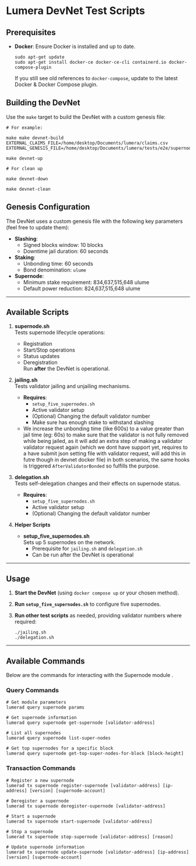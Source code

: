 # Lumera DevNet Test Scripts

## Prerequisites

- **Docker**: Ensure Docker is installed and up to date.  

      sudo apt-get update
      sudo apt-get install docker-ce docker-ce-cli containerd.io docker-compose-plugin

  
  If you still see old references to `docker-compose`, update to the latest Docker & Docker Compose plugin.

## Building the DevNet

Use the `make` target to build the DevNet with a custom genesis file:

    # For example:

    make make devnet-build EXTERNAL_CLAIMS_FILE=/home/desktop/Documents/lumera/claims.csv EXTERNAL_GENESIS_FILE=/home/desktop/Documents/lumera/tests/e2e/supernode/test_genesis_supernode.json

    make devnet-up

    # For clean up

    make devnet-down

    make devnet-clean



## Genesis Configuration

The DevNet uses a custom genesis file with the following key parameters (feel free to update them): 

- **Slashing**:
  - Signed blocks window: 10 blocks
  - Downtime jail duration: 60 seconds
- **Staking**:
  - Unbonding time: 60 seconds
  - Bond denomination: `ulume`
- **Supernode**:
  - Minimum stake requirement: 834,637,515,648 ulume
  - Default power reduction: 824,637,515,648 ulume 

---

## Available Scripts

1. **supernode.sh**  
   Tests supernode lifecycle operations:
   - Registration
   - Start/Stop operations
   - Status updates
   - Deregistration  
   Run **after** the DevNet is operational.

2. **jailing.sh**  
   Tests validator jailing and unjailing mechanisms.
   - **Requires**:
     - `setup_five_supernodes.sh`
     - Active validator setup
     - (Optional) Changing the default validator number
     - Make sure has enough stake to withstand slashing
    - We increase the unbonding time (like 600s) to a value greater than jail time (eg: 60s) to make sure that the validator is not fully removed     while being jailed, as it will add an extra step of making a validator validator request again (which we dont have support yet, requires to a have submit json setting file with validator request, will add this in futre though in devnet docker file) in both scenarios, the same hooks is triggered `AfterValidatorBonded` so fulfills the purpose.

3. **delegation.sh**  
   Tests self-delegation changes and their effects on supernode status.
   - **Requires**:
     - `setup_five_supernodes.sh`
     - Active validator setup
     - (Optional) Changing the default validator number

4. **Helper Scripts**  
   - **setup_five_supernodes.sh**  
     Sets up 5 supernodes on the network.
     - Prerequisite for `jailing.sh` and `delegation.sh`
     - Can be run after the DevNet is operational

---

## Usage

1. **Start the DevNet** (using `docker compose up` or your chosen method).
2. **Run `setup_five_supernodes.sh`** to configure five supernodes.
3. **Run other test scripts** as needed, providing validator numbers where required:
   
       ./jailing.sh    
       ./delegation.sh 

---

## Available Commands

Below are the commands for interacting with the Supernode module .

### Query Commands

    # Get module parameters
    lumerad query supernode params

    # Get supernode information
    lumerad query supernode get-supernode [validator-address]

    # List all supernodes
    lumerad query supernode list-super-nodes

    # Get top supernodes for a specific block
    lumerad query supernode get-top-super-nodes-for-block [block-height]

### Transaction Commands

    # Register a new supernode
    lumerad tx supernode register-supernode [validator-address] [ip-address] [version] [supernode-account]

    # Deregister a supernode
    lumerad tx supernode deregister-supernode [validator-address]

    # Start a supernode
    lumerad tx supernode start-supernode [validator-address]

    # Stop a supernode
    lumerad tx supernode stop-supernode [validator-address] [reason]

    # Update supernode information
    lumerad tx supernode update-supernode [validator-address] [ip-address] [version] [supernode-account]


